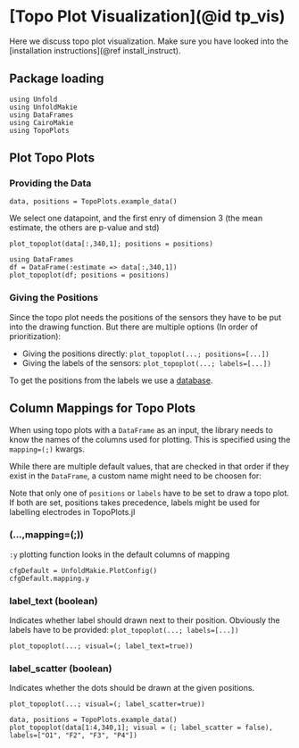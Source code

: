 # [Topo Plot Visualization](@id tp_vis)

Here we discuss topo plot visualization. 
Make sure you have looked into the [installation instructions](@ref install_instruct).

## Package loading
```@example main
using Unfold
using UnfoldMakie
using DataFrames
using CairoMakie
using TopoPlots
```

## Plot Topo Plots

### Providing the Data

```@example main
data, positions = TopoPlots.example_data()
```
We select one datapoint, and the first enry of dimension 3 (the mean estimate, the others are p-value and std)

```@example main
plot_topoplot(data[:,340,1]; positions = positions)
```

```@example main
using DataFrames
df = DataFrame(:estimate => data[:,340,1])
plot_topoplot(df; positions = positions)
```

### Giving the Positions

Since the topo plot needs the positions of the sensors they have to be put into the drawing function. But there are multiple options (In order of prioritization):

- Giving the positions directly: `plot_topoplot(...; positions=[...])`
- Giving the labels of the sensors: `plot_topoplot(...; labels=[...])`

To get the positions from the labels we use a [database](https://raw.githubusercontent.com/sappelhoff/eeg_positions/main/data/Nz-T10-Iz-T9/standard_1005_2D.tsv).

## Column Mappings for Topo Plots

When using topo plots with a `DataFrame` as an input, the library needs to know the names of the columns used for plotting. This is specified using the `mapping=(;)` kwargs.

While there are multiple default values, that are checked in that order if they exist in the `DataFrame`, a custom name might need to be choosen for:

Note that only one of `positions` or `labels` have to be set to draw a topo plot. If both are set, positions takes precedence, labels might be used for labelling electrodes in TopoPlots.jl

### (...,mapping=(;))

`:y` plotting function looks in the default columns of mapping
```@example main 
cfgDefault = UnfoldMakie.PlotConfig()
cfgDefault.mapping.y
```

### label_text (boolean)
Indicates whether label should drawn next to their position.
Obviously the labels have to be provided: `plot_topoplot(...; labels=[...])`

`plot_topoplot(...; visual=(; label_text=true))`

### label_scatter (boolean)
Indicates whether the dots should be drawn at the given positions.

`plot_topoplot(...; visual=(; label_scatter=true))`


```@example main
data, positions = TopoPlots.example_data()
plot_topoplot(data[1:4,340,1]; visual = (; label_scatter = false), labels=["O1", "F2", "F3", "P4"])
```
